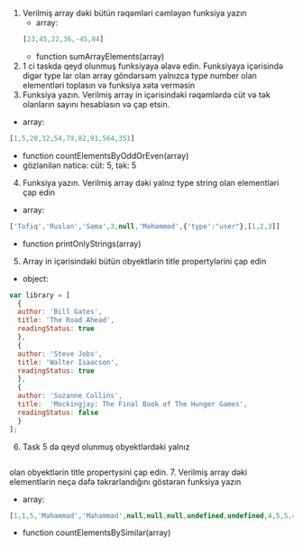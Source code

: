 1. Verilmiş array dəki bütün rəqəmləri cəmləyən funksiya yazın
   - array: 
   ```javascript
   [23,45,22,36,-45,84]
   ```
   - function sumArrayElements(array)
2. 1 ci taskda qeyd olunmuş funksiyaya əlavə edin. Funksiyaya içərisində digər type lar olan array göndərsəm yalnızca type number olan elementləri toplasın və funksiya xəta verməsin
3. Funksiya yazın. Verilmiş array in içərisindəki rəqəmlərdə cüt və tək olanların sayını hesablasın və çap etsin.
  - array:
   ```javascript
  [1,5,20,32,54,79,82,91,564,351]
  ```
  - function countElementsByOddOrEven(array)
  - gözlənilən nəticə: cüt: 5, tək: 5
4. Funksiya yazın. Verilmiş array dəki yalnız type string olan elementləri çap edin
  - array: 
  ```javascript
  ['Tofiq','Ruslan','Səma',3,null,'Məhəmməd',{'type':"user"},[1,2,3]]
  ```
  - function printOnlyStrings(array)
5. Array in içərisindəki bütün obyektlərin title propertylərini çap edin
  - object: 
  ```javascript
  var library = [
    {
    author: 'Bill Gates',
    title: 'The Road Ahead',
    readingStatus: true
    },
    {
    author: 'Steve Jobs',
    title: 'Walter Isaacson',
    readingStatus: true
    },
    {
    author: 'Suzanne Collins',
    title:  'Mockingjay: The Final Book of The Hunger Games',
    readingStatus: false
    }
];
```
6. Task 5 də qeyd olunmuş obyektlərdəki yalnız 
```javascript readingStatus==true
``` 
   olan obyektlərin title propertysini çap edin.
7. Verilmiş array dəki elementlərin neçə dəfə təkrarlandığını göstərən funksiya yazın
  - array: 
```javascript
[1,1,5,'Mahammad','Mahammad',null,null,null,undefined,undefined,4,5,5,4]
```
  - function countElementsBySimilar(array)